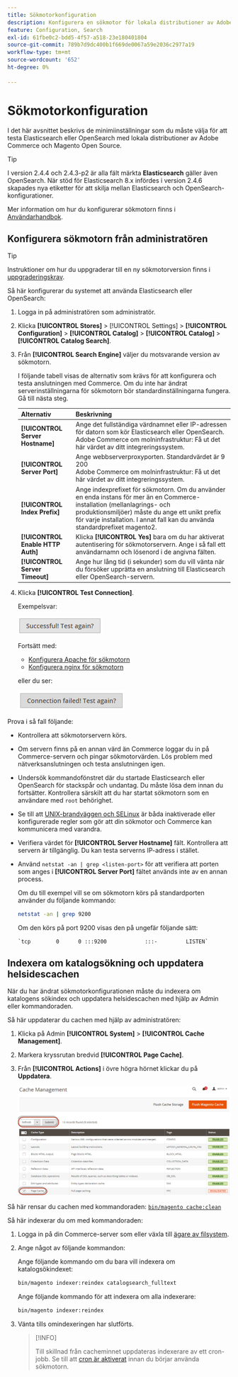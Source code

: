 ```yaml
---
title: Sökmotorkonfiguration
description: Konfigurera en sökmotor för lokala distributioner av Adobe Commerce och Magento Open Source.
feature: Configuration, Search
exl-id: 61fbe0c2-bdd5-4f57-a518-23e180401804
source-git-commit: 789b7d9dc400b1f669de0067a59e2036c2977a19
workflow-type: tm+mt
source-wordcount: '652'
ht-degree: 0%

---
```


# Sökmotorkonfiguration

I det här avsnittet beskrivs de minimiinställningar som du måste välja för att testa Elasticsearch eller OpenSearch med lokala distributioner av Adobe Commerce och Magento Open Source.

>[!TIP]
>
>I version 2.4.4 och 2.4.3-p2 är alla fält märkta **Elasticsearch** gäller även OpenSearch.
>När stöd för Elasticsearch 8.x infördes i version 2.4.6 skapades nya etiketter för att skilja mellan Elasticsearch och OpenSearch-konfigurationer.

Mer information om hur du konfigurerar sökmotorn finns i [Användarhandbok](https://experienceleague.adobe.com/docs/commerce-admin/catalog/catalog/search/search-configuration.html).

## Konfigurera sökmotorn från administratören

>[!TIP]
>
>Instruktioner om hur du uppgraderar till en ny sökmotorversion finns i [uppgraderingskrav](../../upgrade/prepare/prerequisites.md).

Så här konfigurerar du systemet att använda Elasticsearch eller OpenSearch:

1. Logga in på administratören som administratör.
1. Klicka **[!UICONTROL Stores]** > [!UICONTROL Settings] > **[!UICONTROL Configuration]** > **[!UICONTROL Catalog]** > **[!UICONTROL Catalog]** > **[!UICONTROL Catalog Search]**.
1. Från **[!UICONTROL Search Engine]** väljer du motsvarande version av sökmotorn.

   I följande tabell visas de alternativ som krävs för att konfigurera och testa anslutningen med Commerce. Om du inte har ändrat serverinställningarna för sökmotorn bör standardinställningarna fungera. Gå till nästa steg.

   | Alternativ | Beskrivning |
   |--- |--- |
   | **[!UICONTROL Server Hostname]** | Ange det fullständiga värdnamnet eller IP-adressen för datorn som kör Elasticsearch eller OpenSearch.<br>Adobe Commerce om molninfrastruktur: Få ut det här värdet av ditt integreringssystem. |
   | **[!UICONTROL Server Port]** | Ange webbserverproxyporten. Standardvärdet är 9 200<br>Adobe Commerce om molninfrastruktur: Få ut det här värdet av ditt integreringssystem. |
   | **[!UICONTROL Index Prefix]** | Ange indexprefixet för sökmotorn. Om du använder en enda instans för mer än en Commerce-installation (mellanlagrings- och produktionsmiljöer) måste du ange ett unikt prefix för varje installation. I annat fall kan du använda standardprefixet magento2. |
   | **[!UICONTROL Enable HTTP Auth]** | Klicka **[!UICONTROL Yes]** bara om du har aktiverat autentisering för sökmotorservern. Ange i så fall ett användarnamn och lösenord i de angivna fälten. |
   | **[!UICONTROL Server Timeout]** | Ange hur lång tid (i sekunder) som du vill vänta när du försöker upprätta en anslutning till Elasticsearch eller OpenSearch-servern. |

1. Klicka **[!UICONTROL Test Connection]**.

   Exempelsvar:

   ![framgång](../../assets/configuration/elastic_test-success.png)

   Fortsätt med:

   - [Konfigurera Apache för sökmotorn](../../installation/prerequisites/search-engine/configure-apache.md)
   - [Konfigurera nginx för sökmotorn](../../installation/prerequisites/search-engine/configure-nginx.md)

   eller du ser:

   ![misslyckades](../../assets/configuration/elastic_test-fail.png)

Prova i så fall följande:

- Kontrollera att sökmotorservern körs.
- Om servern finns på en annan värd än Commerce loggar du in på Commerce-servern och pingar sökmotorvärden. Lös problem med nätverksanslutningen och testa anslutningen igen.
- Undersök kommandofönstret där du startade Elasticsearch eller OpenSearch för stackspår och undantag. Du måste lösa dem innan du fortsätter. Kontrollera särskilt att du har startat sökmotorn som en användare med `root` behörighet.
- Se till att [UNIX-brandväggen och SELinux](../../installation/prerequisites/search-engine/overview.md#firewall-and-selinux) är båda inaktiverade eller konfigurerade regler som gör att din sökmotor och Commerce kan kommunicera med varandra.
- Verifiera värdet för **[!UICONTROL Server Hostname]** fält. Kontrollera att servern är tillgänglig. Du kan testa serverns IP-adress i stället.
- Använd `netstat -an | grep <listen-port>` för att verifiera att porten som anges i **[!UICONTROL Server Port]** fältet används inte av en annan process.

   Om du till exempel vill se om sökmotorn körs på standardporten använder du följande kommando:

   ```bash
   netstat -an | grep 9200
   ```

   Om den körs på port 9200 visas den på ungefär följande sätt:

   ```terminal
   `tcp        0      0 :::9200            :::-         LISTEN`
   ```

## Indexera om katalogsökning och uppdatera helsidescachen

När du har ändrat sökmotorkonfigurationen måste du indexera om katalogens sökindex och uppdatera helsidescachen med hjälp av Admin eller kommandoraden.

Så här uppdaterar du cachen med hjälp av administratören:

1. Klicka på Admin **[!UICONTROL System]** > **[!UICONTROL Cache Management]**.
1. Markera kryssrutan bredvid **[!UICONTROL Page Cache]**.
1. Från **[!UICONTROL Actions]** i övre högra hörnet klickar du på **Uppdatera**.

   ![cachehantering](../../assets/configuration/refresh-cache.png)

Så här rensar du cachen med kommandoraden: [`bin/magento cache:clean`](../cli/manage-cache.md#clean-and-flush-cache-types)

Så här indexerar du om med kommandoraden:

1. Logga in på din Commerce-server som eller växla till [ägare av filsystem](../../installation/prerequisites/file-system/overview.md).
1. Ange något av följande kommandon:

   Ange följande kommando om du bara vill indexera om katalogsökindexet:

   ```bash
   bin/magento indexer:reindex catalogsearch_fulltext
   ```

   Ange följande kommando för att indexera om alla indexerare:

   ```bash
   bin/magento indexer:reindex
   ```

1. Vänta tills omindexeringen har slutförts.

   >[!INFO]
   >
   >Till skillnad från cacheminnet uppdateras indexerare av ett cron-jobb. Se till att [cron är aktiverat](../cli/configure-cron-jobs.md) innan du börjar använda sökmotorn.
